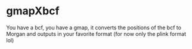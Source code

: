# gmapXbcf

You have a bcf, you have a gmap, it converts the positions of the bcf to Morgan and outputs in your favorite format (for now only the plink format lol)